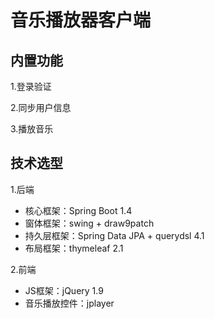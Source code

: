 # 音乐播放器客户端
## 内置功能
1.登录验证

2.同步用户信息

3.播放音乐
## 技术选型
1.后端
* 核心框架：Spring Boot 1.4
* 窗体框架：swing + draw9patch
* 持久层框架：Spring Data JPA + querydsl 4.1
* 布局框架：thymeleaf 2.1

2.前端
* JS框架：jQuery 1.9
* 音乐播放控件：jplayer

